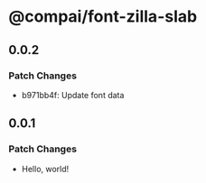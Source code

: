 # @compai/font-zilla-slab

## 0.0.2

### Patch Changes

- b971bb4f: Update font data

## 0.0.1

### Patch Changes

- Hello, world!
